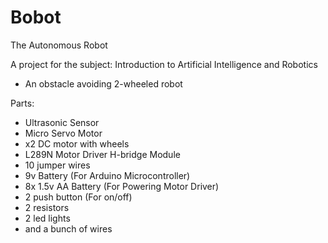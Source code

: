 # Bobot
The Autonomous Robot

A project for the subject:
Introduction to Artificial Intelligence and Robotics

- An obstacle avoiding 2-wheeled robot

Parts: 
- Ultrasonic Sensor
- Micro Servo Motor
- x2 DC motor with wheels
- L289N Motor Driver H-bridge Module
- 10 jumper wires
- 9v Battery (For Arduino Microcontroller)
- 8x 1.5v AA Battery (For Powering Motor Driver)
- 2 push button (For on/off)
- 2 resistors
- 2 led lights
- and a bunch of wires

